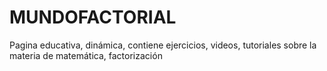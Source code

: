 # MUNDOFACTORIAL
Pagina educativa, dinámica, contiene ejercicios, videos, tutoriales sobre la materia de matemática, factorización

